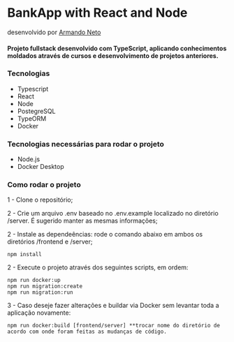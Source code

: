# BankApp with React and Node

desenvolvido por [Armando Neto](https://github.com/ArNeto19)

#### Projeto fullstack desenvolvido com TypeScript, aplicando conhecimentos moldados através de cursos e desenvolvimento de projetos anteriores.

### Tecnologias
- Typescript
- React
- Node
- PostegreSQL
- TypeORM
- Docker

### Tecnologias necessárias para rodar o projeto
- Node.js
- Docker Desktop

### Como rodar o projeto

1 - Clone o repositório;

2 - Crie um arquivo .env baseado no .env.example localizado no diretório /server. É sugerido manter as mesmas informações;

2 - Instale as dependeências: rode o comando abaixo em ambos os diretórios /frontend e /server;
    
    npm install

2 - Execute o projeto através dos seguintes scripts, em ordem:
    
    npm run docker:up
    npm run migration:create
    npm run migration:run

3 - Caso deseje fazer alterações e buildar via Docker sem levantar toda a aplicação novamente:

    npm run docker:build [frontend/server] **trocar nome do diretório de acordo com onde foram feitas as mudanças de código.